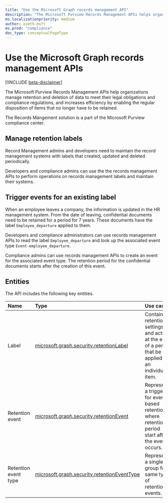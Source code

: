 ```yaml
---
title: "Use the Microsoft Graph records management API"
description: "The Microsoft Purview Records Management APIs helps organizations manage retention and deletion of data to meet their legal obligations and compliance regulations, and increases efficiency by enabling the regular disposition of items that no longer have to be retained."
ms.localizationpriority: medium
author: sseth-msft
ms.prod: "compliance"
doc_type: conceptualPageType
---
```


# Use the Microsoft Graph records management APIs

[!INCLUDE [beta-disclaimer](../../includes/beta-disclaimer.md)]

The Microsoft Purview Records Management APIs help organizations manage retention and deletion of data to meet their legal obligations and compliance regulations, and increases efficiency by enabling the regular disposition of items that no longer have to be retained.

The Records Mangement solution is a part of the Microsoft Purview compliance center.

## Manage retention labels
Record Management admins and developers need to maintain the record management systems with labels that created, updated and deleted periodically.

Developers and compliance admins can use the the records management APIs to perform operations on records management labels and maintain their systems.

## Trigger events for an existing label
When an employee leaves a company, the information is updated in the HR management system. From the date of leaving, confidential documents need to be retained for a period for 7 years. These documents have the label `Employee_departure` applied to them.

Developers and compliance administrators can use records management APIs to read the label `Employee_departure` and look up the associated event type `Event-employee_departure`.

Compliance admins can use records management APIs to create an event for the associated event type. The retention period for the confidential documents starts after the creation of this event.

## Entities
The API includes the following key entities.

| Name | Type       | Use case |
|:-|:-|:-|
| Label | [microsoft.graph.security.retentionLabel](../resources/security-retentionlabel.md) | Contains retention settings and action at the end of a period that be applied to an individual item. |
| Retention event | [microsoft.graph.security.retentionEvent](../resources/security-retentionevent.md) | Represents a trigger for event-based retention where retention period start after the event occurs. |
| Retention event type | [microsoft.graph.security.retentionEventType](../resources/security-retentioneventtype.md) | Represents a single group for same type of retention events. |
